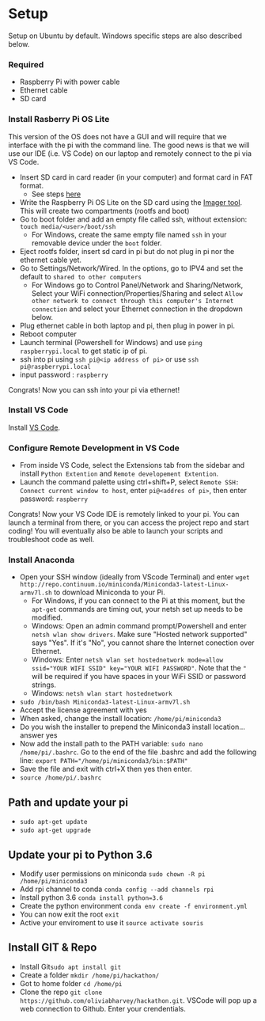 # Setup
Setup on Ubuntu by default. Windows specific steps are also described below.

### **Required**
* Raspberry Pi with power cable
* Ethernet cable
* SD card

### **Install Rasberry Pi OS Lite**
This version of the OS does not have a GUI and will require that we interface with the pi with the command line. The good news is that we will use our IDE (i.e. VS Code) on our laptop and remotely connect to the pi via VS Code.

* Insert SD card in card reader (in your computer) and format card in FAT format.
  - See steps [here](https://www.techwalla.com/articles/format-sd-card-fat)
* Write the Raspberry Pi OS Lite on the SD card using the [Imager tool](https://www.raspberrypi.com/software/). This will create two compartments (rootfs and boot)
* Go to boot folder and add an empty file called ssh, without extension:  `touch media/<user>/boot/ssh`
  - For Windows, create the same empty file named `ssh` in your removable device under the `boot` folder.
* Eject rootfs folder, insert sd card in pi but do not plug in pi nor the ethernet cable yet. 
* Go to Settings/Network/Wired. In the options, go to IPV4 and set the default to `shared to other computers`
  - For Windows go to Control Panel/Network and Sharing/Network, Select your WiFi connection/Properties/Sharing and select `Allow other network to connect through this computer's Internet connection` and select your Ethernet connection in the dropdown below.
* Plug ethernet cable in both laptop and pi, then plug in power in pi.
* Reboot computer
* Launch terminal (Powershell for Windows) and use `ping raspberrypi.local` to get static ip of pi. 
* ssh into pi using `ssh pi@<ip address of pi>` or use `ssh pi@raspberrypi.local`
* input password : `raspberry`

Congrats! Now you can ssh into your pi via ethernet!

### **Install VS Code**
Install [VS Code](https://code.visualstudio.com/Download?WT.mc_id=academic-11397-jabenn).

### **Configure Remote Development in VS Code**
* From inside VS Code, select the Extensions tab from the sidebar and install `Python Extention` and `Remote developement Extention`. 
* Launch the command palette using ctrl+shift+P, select `Remote SSH: Connect current window to host`, enter `pi@<addres of pi>`, then enter password: `raspberry`

Congrats! Now your VS Code IDE is remotely linked to your pi. You can launch a terminal from there, or you can access the project repo and start coding! You will eventually also be able to launch your scripts and troubleshoot code as well. 

### **Install Anaconda**
* Open your SSH window (ideally from VScode Terminal) and enter `wget http://repo.continuum.io/miniconda/Miniconda3-latest-Linux-armv7l.sh` to download Miniconda to your Pi.
  - For Windows, if you can connect to the Pi at this moment, but the `apt-get` commands are timing out, your netsh set up needs to be modified.
  - Windows: Open an admin command prompt/Powershell and enter `netsh wlan show drivers`. Make sure "Hosted network supported" says "Yes". If it's "No", you cannot share the Internet conection over Ethernet.
  - Windows: Enter `netsh wlan set hostednetwork mode=allow ssid="YOUR WIFI SSID" key="YOUR WIFI PASSWORD"`. Note that the `"` will be required if you have spaces in your WiFi SSID or password strings.
  - Windows: `netsh wlan start hostednetwork`
* `sudo /bin/bash Miniconda3-latest-Linux-armv7l.sh`
* Accept the license agreement with yes
* When asked, change the install location: `/home/pi/miniconda3`
* Do you wish the installer to prepend the Miniconda3 install location... answer yes
* Now add the install path to the PATH variable: `sudo nano /home/pi/.bashrc`. Go to the end of the file .bashrc and add the following line: `export PATH="/home/pi/miniconda3/bin:$PATH"`
* Save the file and exit with ctrl+X then yes then enter. 
* `source /home/pi/.bashrc`

## Path and update your pi
* `sudo apt-get update`
* `sudo apt-get upgrade`

## Update your pi to Python 3.6
* Modify user permissions on miniconda `sudo chown -R pi /home/pi/miniconda3`
* Add rpi channel to conda `conda config --add channels rpi`
* Install python 3.6 `conda install python=3.6`
* Create the python environment `conda env create -f environment.yml`
* You can now exit the root `exit`
* Active your enviroment to use it `source activate souris`

## Install GIT & Repo
* Install Git`sudo apt install git`
* Create a folder `mkdir /home/pi/hackathon/`
* Got to home folder `cd /home/pi`
* Clone the repo `git clone https://github.com/oliviabharvey/hackathon.git`. VSCode will pop up a web connection to Github. Enter your crendentials.
